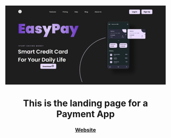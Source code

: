 ![Personal Portfolio website](https://github.com/alexrogerm/EasyPay/blob/main/design/EasyPay.png?raw=true)

<h1 align="center"> This is the landing page for a Payment App </h1>
<div align="center">
  <h3><a href="https://alexrogerm.github.io./EasyPay" target="blank">Website<br></a></h3> 
</div>
